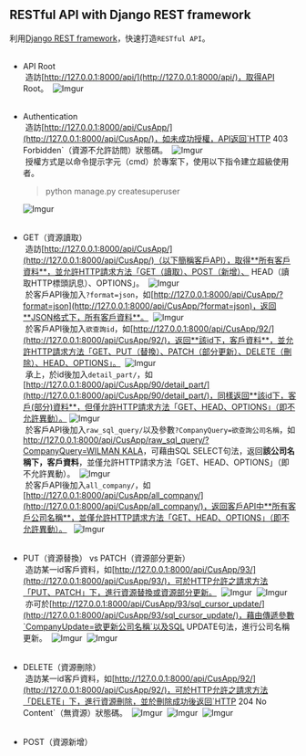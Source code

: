 ## RESTful API with Django REST framework

利用[Django REST framework](http://www.django-rest-framework.org/)，快速打造`RESTful API`。
<br>
<br>
* API Root
  <br>
  造訪[http://127.0.0.1:8000/api/](http://127.0.0.1:8000/api/)，取得API Root。
  ![Imgur](https://i.imgur.com/Yhku9my.png)
  <br>
  <br>
* Authentication
  <br>
  造訪[http://127.0.0.1:8000/api/CusApp/](http://127.0.0.1:8000/api/CusApp/)，如未成功授權，API返回`HTTP 403 Forbidden`（資源不允許訪問）狀態碼。
  ![Imgur](https://i.imgur.com/qJRXY6n.png)
  <br>
  授權方式是以命令提示字元（cmd）於專案下，使用以下指令建立超級使用者。
  >python manage.py createsuperuser
  
  ![Imgur](https://i.imgur.com/UR2h1yG.png)
  <br>
  <br>
* GET（資源讀取）
  <br>
  造訪[http://127.0.0.1:8000/api/CusApp/](http://127.0.0.1:8000/api/CusApp/)（以下簡稱客戶API），取得**所有客戶資料**，並允許HTTP請求方法「GET（讀取）、POST（新增）、 HEAD（讀取HTTP標頭訊息）、OPTIONS」。
  ![Imgur](https://i.imgur.com/88hqIbk.png)
  <br>
  於客戶API後加入`?format=json`，如[http://127.0.0.1:8000/api/CusApp/?format=json](http://127.0.0.1:8000/api/CusApp/?format=json)，返回**JSON格式下，所有客戶資料**。
  ![Imgur](https://i.imgur.com/HP4ge1o.png)
  <br>
  於客戶API後加入`欲查詢id`，如[http://127.0.0.1:8000/api/CusApp/92/](http://127.0.0.1:8000/api/CusApp/92/)，返回**該id下，客戶資料**，並允許HTTP請求方法「GET、PUT（替換）、PATCH（部分更新）、DELETE（刪除）、HEAD、OPTIONS」。
  ![Imgur](https://i.imgur.com/xGe4t1E.png)
  <br>
  承上，於id後加入`detail_part/`，如[http://127.0.0.1:8000/api/CusApp/90/detail_part/](http://127.0.0.1:8000/api/CusApp/90/detail_part/)，同樣返回**該id下，客戶(部分)資料**，但僅允許HTTP請求方法「GET、HEAD、OPTIONS」（即不允許異動）。
  ![Imgur](https://i.imgur.com/5uHLwtj.png)
  <br>
  於客戶API後加入`raw_sql_query/`以及參數`?CompanyQuery=欲查詢公司名稱`，如[http://127.0.0.1:8000/api/CusApp/raw_sql_query/?CompanyQuery=WILMAN KALA](http://127.0.0.1:8000/api/CusApp/raw_sql_query/?CompanyQuery=WILMAN%20KALA)，可藉由SQL SELECT句法，返回**該公司名稱下，客戶資料**，並僅允許HTTP請求方法「GET、HEAD、OPTIONS」（即不允許異動）。
  ![Imgur](https://i.imgur.com/uzd2ifR.png)
  <br>
   於客戶API後加入`all_company/`，如[http://127.0.0.1:8000/api/CusApp/all_company/](http://127.0.0.1:8000/api/CusApp/all_company/)，返回客戶API中**所有客戶公司名稱**，並僅允許HTTP請求方法「GET、HEAD、OPTIONS」（即不允許異動）。
   ![Imgur](https://i.imgur.com/zqfVhtK.png)
   <br>
   <br>
* PUT（資源替換） vs PATCH（資源部分更新）
  <br>
  造訪某一id客戶資料，如[http://127.0.0.1:8000/api/CusApp/93/](http://127.0.0.1:8000/api/CusApp/93/)，可於HTTP允許之請求方法「PUT、PATCH」下，進行資源替換或資源部分更新。
  ![Imgur](https://i.imgur.com/DsO0ynB.png)
  ![Imgur](https://i.imgur.com/0lOxD1b.png)
  <br>
  亦可於[http://127.0.0.1:8000/api/CusApp/93/sql_cursor_update/](http://127.0.0.1:8000/api/CusApp/93/sql_cursor_update/)，藉由傳遞參數`CompanyUpdate=欲更新公司名稱`以及SQL UPDATE句法，進行公司名稱更新。
  ![Imgur](https://i.imgur.com/RYfqX6V.png)
  ![Imgur](https://i.imgur.com/UvfCVIP.png)
   <br>
   <br>
* DELETE（資源刪除）
  <br>
  造訪某一id客戶資料，如[http://127.0.0.1:8000/api/CusApp/92/](http://127.0.0.1:8000/api/CusApp/92/)，可於HTTP允許之請求方法「DELETE」下，進行資源刪除，並於刪除成功後返回`HTTP 204 No Content`（無資源）狀態碼。
  ![Imgur](https://i.imgur.com/jyWxwB3.png)
  ![Imgur](https://i.imgur.com/dbKVovZ.png)
  ![Imgur](https://i.imgur.com/CLX5R2D.png)
   <br>
   <br>
* POST（資源新增）

  
  
